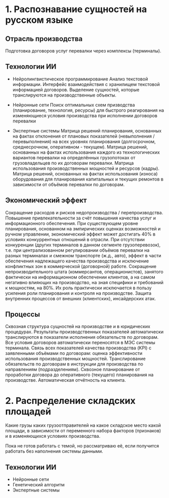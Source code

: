 # 1. Распознавание сущностей на русском языке

## Отрасль производства

Подготовка договоров услуг перевалки через комплексы (терминалы).

## Технологии ИИ

* Нейролингвистическое программирование
    Анализ текстовой информации.
    Интерфейс взаимодействия с хранилищем текстовой информацией договоров.
    Выделение сущностей, которые транслируются на производственные объекты.

* Нейронные сети
    Поиск оптимальных схем призводства (планирование, технология, ресурсы) для быстрого реагирования на изменяющиеся условия производства при исполнении договоров перевалки

* Экспертные системы
    Матрица решений планирования, основанных на фактах отклонения от плановых показателей (невыполнения / перевыполнения) на всех уровнях планирования (долгосрочном, среднесрочном, оперативном - текущем).
    Матрица решений, основанных на фактах использования каждого из технологических вариантов перевалки на определённых грузопотоках от грузовладельцев по их договорам перевалки.
    Матрица использования производственных мощностей и ресурсов (кадры).
    Матрица решений, основанных на фактах использования (износа) оборудования для планирования капитальных и текущих ремонтов в зависимости от объёмов перевалки по договорам.
    
## Экономический эффект

Сокращение расходов и рисков недопроизводства / перепроизводства.
Повышение привлекательности за счёт повышения качества услуг и информационного обеспечения.
При существующем уровне планирования, основанном на эмпирических оценках возможностей и ручном управлении, экономический эффект может достигать 40% в условиях конкуррентных отношений в отрасли.
При отсутствии конкуренции (других терминалов в данном сегменте грузоперевозок), т.е. при централизованном регулировании объёмов перевалки на разных терминалах и смежном транспорте (ж.д., авто), эффект в части обеспечения надлежащего качества производства и исключение конфликтных зон в коммерческой (договорной) работе.
Сокращение непроизводительного штата (коммерсантов, операционистов), занятого фактически на информационном обеспечении клиентов, а на самом негативно влияющих на производство, на зная специфики и требований к мощностям, на 80%. Их роль практически исключается в пользу усиления роли планирования и контроля на производстве.
Защита внутренних процессов от внешних (клиентских), инсайдерских атак.

## Процессы

Сквозная структура сущностей на производстве и в юридических процедурах.
Результаты производственных показателей автоматически транслируются в показатели исполнения обязательств по договорам.
Все условия договоров автоматически переносятся в МЭС системы терминала.
Связь всех показателей качества производства (KPI) с заявленными объёмами по договорам: оценка эффективности использования производственных мощностей.
Транслирование обязательств по договорам в инструкции для производства по направлениям (подразделениям).
Сквозное планирование от проработки договора до оперативного (текущего) планирования на производстве.
Автоматическая отчётность на клиента.


# 2. Распределение складских площадей

Какие грузы каких грузоотправителей на какое складское место какой площади, в зависимости от переменного набора факторов (признаков) и в изменяющихся условиях производства.

Пока не готов работать с темой, но рассматриваю её, если получится работать без наполнения системы данными.

## Технологии ИИ

* Нейронные сети
* Генетический алгоритм
* Экспертные системы